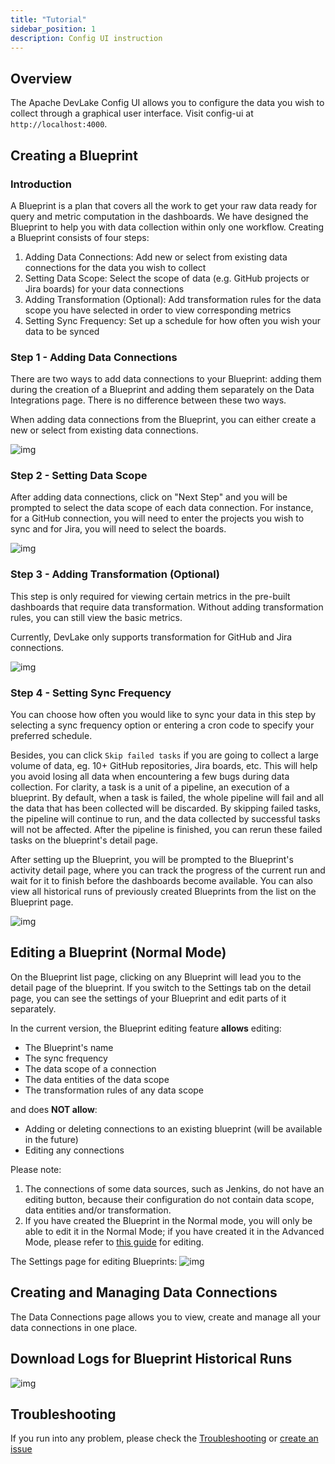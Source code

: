 ```yaml
---
title: "Tutorial"
sidebar_position: 1
description: Config UI instruction
---
```


## Overview
The Apache DevLake Config UI allows you to configure the data you wish to collect through a graphical user interface. Visit config-ui at `http://localhost:4000`.

## Creating a Blueprint

### Introduction
A Blueprint is a plan that covers all the work to get your raw data ready for query and metric computation in the dashboards. We have designed the Blueprint to help you with data collection within only one workflow. Creating a Blueprint consists of four steps:

1. Adding Data Connections: Add new or select from existing data connections for the data you wish to collect
2. Setting Data Scope: Select the scope of data (e.g. GitHub projects or Jira boards) for your data connections
3. Adding Transformation (Optional): Add transformation rules for the data scope you have selected in order to view corresponding metrics
4. Setting Sync Frequency: Set up a schedule for how often you wish your data to be synced

### Step 1 - Adding Data Connections
There are two ways to add data connections to your Blueprint: adding them during the creation of a Blueprint and adding them separately on the Data Integrations page. There is no difference between these two ways.

When adding data connections from the Blueprint, you can either create a new or select from existing data connections. 

![img](/img/ConfigUI/BlueprintCreation/step1.png)

### Step 2 - Setting Data Scope
After adding data connections, click on "Next Step" and you will be prompted to select the data scope of each data connection. For instance, for a GitHub connection, you will need to enter the projects you wish to sync and for Jira, you will need to select the boards.

![img](/img/ConfigUI/BlueprintCreation/step2.png)

### Step 3 - Adding Transformation (Optional)
This step is only required for viewing certain metrics in the pre-built dashboards that require data transformation. Without adding transformation rules, you can still view the basic metrics. 

Currently, DevLake only supports transformation for GitHub and Jira connections.

![img](/img/ConfigUI/BlueprintCreation/step3.png)

### Step 4 - Setting Sync Frequency
You can choose how often you would like to sync your data in this step by selecting a sync frequency option or entering a cron code to specify your preferred schedule. 

Besides, you can click `Skip failed tasks` if you are going to collect a large volume of data, eg. 10+ GitHub repositories, Jira boards, etc. This will help you avoid losing all data when encountering a few bugs during data collection. For clarity, a task is a unit of a pipeline, an execution of a blueprint. By default, when a task is failed, the whole pipeline will fail and all the data that has been collected will be discarded. By skipping failed tasks, the pipeline will continue to run, and the data collected by successful tasks will not be affected. After the pipeline is finished, you can rerun these failed tasks on the blueprint's detail page.

After setting up the Blueprint, you will be prompted to the Blueprint's activity detail page, where you can track the progress of the current run and wait for it to finish before the dashboards become available. You can also view all historical runs of previously created Blueprints from the list on the Blueprint page.

![img](/img/ConfigUI/BlueprintCreation/step4.png)

## Editing a Blueprint (Normal Mode)
On the Blueprint list page, clicking on any Blueprint will lead you to the detail page of the blueprint. If you switch to the Settings tab on the detail page, you can see the settings of your Blueprint and edit parts of it separately.

In the current version, the Blueprint editing feature **allows** editing:
- The Blueprint's name
- The sync frequency
- The data scope of a connection
- The data entities of the data scope
- The transformation rules of any data scope

and does **NOT allow**:
- Adding or deleting connections to an existing blueprint (will be available in the future)
- Editing any connections

Please note: 
1. The connections of some data sources, such as Jenkins, do not have an editing button, because their configuration do not contain data scope, data entities and/or transformation.
2. If you have created the Blueprint in the Normal mode, you will only be able to edit it in the Normal Mode; if you have created it in the Advanced Mode, please refer to [this guide](AdvancedMode.md#editing-a-blueprint-advanced-mode) for editing.

The Settings page for editing Blueprints:
![img](/img/ConfigUI/BlueprintEditing/blueprint-edit1.png)

## Creating and Managing Data Connections
The Data Connections page allows you to view, create and manage all your data connections in one place. 

## Download Logs for Blueprint Historical Runs

![img](/img/ConfigUI/BlueprintEditing/blueprint-edit3.png)

## Troubleshooting

If you run into any problem, please check the [Troubleshooting](/Troubleshooting/Configuration.md) or [create an issue](https://github.com/apache/incubator-devlake/issues)
